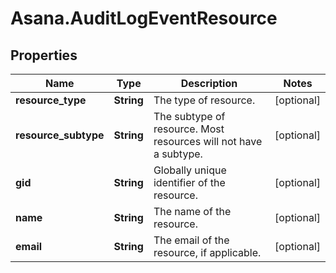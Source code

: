 # Asana.AuditLogEventResource

## Properties
Name | Type | Description | Notes
------------ | ------------- | ------------- | -------------
**resource_type** | **String** | The type of resource. | [optional] 
**resource_subtype** | **String** | The subtype of resource. Most resources will not have a subtype. | [optional] 
**gid** | **String** | Globally unique identifier of the resource. | [optional] 
**name** | **String** | The name of the resource. | [optional] 
**email** | **String** | The email of the resource, if applicable. | [optional] 
